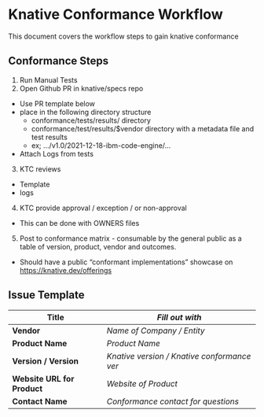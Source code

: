 # Knative Conformance Workflow

This document covers the workflow steps to gain knative conformance

## Conformance Steps
1. Run Manual Tests
2. Open Github PR in knative/specs repo 
  - Use PR template below
  - place in the following directory structure
    - conformance/tests/results/ directory
    - conformance/test/results/$vendor directory with a metadata file and test results
    - ex; .../v1.0/2021-12-18-ibm-code-engine/...
  - Attach Logs from tests
3. KTC reviews 
  - Template
  - logs
4. KTC provide approval / exception / or non-approval
  - This can be done with OWNERS files
5. Post to conformance matrix - consumable by the general public as a table of version, product, vendor and outcomes.
  - Should have a public “conformant implementations” showcase on https://knative.dev/offerings



## Issue Template

| **Title** | *Fill out with* |
| ------------------ | -------------------------------------------- |
| **Vendor** | *Name of Company / Entity* |
| **Product Name** | *Product Name* |
| **Version / Version** | *Knative version / Knative conformance ver* |
| **Website URL for Product** | *Website of Product* |
| **Contact Name** | *Conformance contact for questions* |




